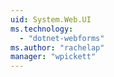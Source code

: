 ```yaml
---
uid: System.Web.UI
ms.technology: 
  - "dotnet-webforms"
ms.author: "rachelap"
manager: "wpickett"
---
```

